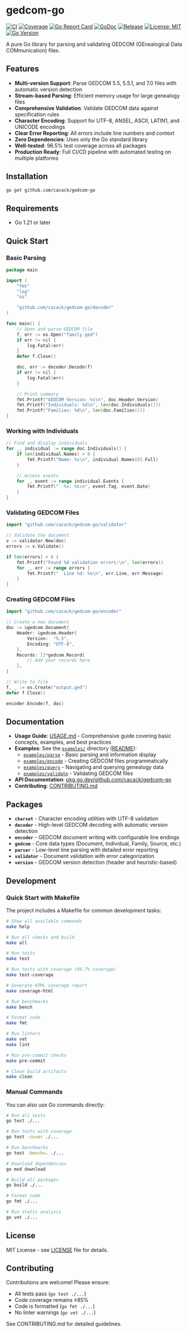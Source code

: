 # gedcom-go

[![CI](https://github.com/cacack/gedcom-go/actions/workflows/ci.yml/badge.svg)](https://github.com/cacack/gedcom-go/actions/workflows/ci.yml)
[![Coverage](https://img.shields.io/badge/coverage-96.5%25-brightgreen)](https://github.com/cacack/gedcom-go)
[![Go Report Card](https://goreportcard.com/badge/github.com/cacack/gedcom-go)](https://goreportcard.com/report/github.com/cacack/gedcom-go)
[![GoDoc](https://pkg.go.dev/badge/github.com/cacack/gedcom-go.svg)](https://pkg.go.dev/github.com/cacack/gedcom-go)
[![Release](https://img.shields.io/github/v/release/cacack/gedcom-go)](https://github.com/cacack/gedcom-go/releases)
[![License: MIT](https://img.shields.io/badge/License-MIT-yellow.svg)](https://opensource.org/licenses/MIT)
[![Go Version](https://img.shields.io/github/go-mod/go-version/cacack/gedcom-go)](https://github.com/cacack/gedcom-go)

A pure Go library for parsing and validating GEDCOM (GEnealogical Data COMmunication) files.

## Features

- **Multi-version Support**: Parse GEDCOM 5.5, 5.5.1, and 7.0 files with automatic version detection
- **Stream-based Parsing**: Efficient memory usage for large genealogy files
- **Comprehensive Validation**: Validate GEDCOM data against specification rules
- **Character Encoding**: Support for UTF-8, ANSEL, ASCII, LATIN1, and UNICODE encodings
- **Clear Error Reporting**: All errors include line numbers and context
- **Zero Dependencies**: Uses only the Go standard library
- **Well-tested**: 96.5% test coverage across all packages
- **Production Ready**: Full CI/CD pipeline with automated testing on multiple platforms

## Installation

```bash
go get github.com/cacack/gedcom-go
```

## Requirements

- Go 1.21 or later

## Quick Start

### Basic Parsing

```go
package main

import (
    "fmt"
    "log"
    "os"

    "github.com/cacack/gedcom-go/decoder"
)

func main() {
    // Open and parse GEDCOM file
    f, err := os.Open("family.ged")
    if err != nil {
        log.Fatal(err)
    }
    defer f.Close()

    doc, err := decoder.Decode(f)
    if err != nil {
        log.Fatal(err)
    }

    // Print summary
    fmt.Printf("GEDCOM Version: %s\n", doc.Header.Version)
    fmt.Printf("Individuals: %d\n", len(doc.Individuals()))
    fmt.Printf("Families: %d\n", len(doc.Families()))
}
```

### Working with Individuals

```go
// Find and display individuals
for _, individual := range doc.Individuals() {
    if len(individual.Names) > 0 {
        fmt.Printf("Name: %s\n", individual.Names[0].Full)
    }

    // Access events
    for _, event := range individual.Events {
        fmt.Printf("  %s: %s\n", event.Tag, event.Date)
    }
}
```

### Validating GEDCOM Files

```go
import "github.com/cacack/gedcom-go/validator"

// Validate the document
v := validator.New(doc)
errors := v.Validate()

if len(errors) > 0 {
    fmt.Printf("Found %d validation errors:\n", len(errors))
    for _, err := range errors {
        fmt.Printf("  Line %d: %s\n", err.Line, err.Message)
    }
}
```

### Creating GEDCOM Files

```go
import "github.com/cacack/gedcom-go/encoder"

// Create a new document
doc := &gedcom.Document{
    Header: &gedcom.Header{
        Version:  "5.5",
        Encoding: "UTF-8",
    },
    Records: []*gedcom.Record{
        // Add your records here
    },
}

// Write to file
f, _ := os.Create("output.ged")
defer f.Close()

encoder.Encode(f, doc)
```

## Documentation

- **Usage Guide**: [USAGE.md](USAGE.md) - Comprehensive guide covering basic concepts, examples, and best practices
- **Examples**: See the [`examples/`](examples/) directory ([README](examples/README.md)):
  - [`examples/parse`](examples/parse) - Basic parsing and information display
  - [`examples/encode`](examples/encode) - Creating GEDCOM files programmatically
  - [`examples/query`](examples/query) - Navigating and querying genealogy data
  - [`examples/validate`](examples/validate) - Validating GEDCOM files
- **API Documentation**: [pkg.go.dev/github.com/cacack/gedcom-go](https://pkg.go.dev/github.com/cacack/gedcom-go)
- **Contributing**: [CONTRIBUTING.md](CONTRIBUTING.md)

## Packages

- **`charset`** - Character encoding utilities with UTF-8 validation
- **`decoder`** - High-level GEDCOM decoding with automatic version detection
- **`encoder`** - GEDCOM document writing with configurable line endings
- **`gedcom`** - Core data types (Document, Individual, Family, Source, etc.)
- **`parser`** - Low-level line parsing with detailed error reporting
- **`validator`** - Document validation with error categorization
- **`version`** - GEDCOM version detection (header and heuristic-based)

## Development

### Quick Start with Makefile

The project includes a Makefile for common development tasks:

```bash
# Show all available commands
make help

# Run all checks and build
make all

# Run tests
make test

# Run tests with coverage (96.7% coverage)
make test-coverage

# Generate HTML coverage report
make coverage-html

# Run benchmarks
make bench

# Format code
make fmt

# Run linters
make vet
make lint

# Run pre-commit checks
make pre-commit

# Clean build artifacts
make clean
```

### Manual Commands

You can also use Go commands directly:

```bash
# Run all tests
go test ./...

# Run tests with coverage
go test -cover ./...

# Run benchmarks
go test -bench=. ./...

# Download dependencies
go mod download

# Build all packages
go build ./...

# Format code
go fmt ./...

# Run static analysis
go vet ./...
```

## License

MIT License - see [LICENSE](LICENSE) file for details.

## Contributing

Contributions are welcome! Please ensure:
- All tests pass (`go test ./...`)
- Code coverage remains ≥85%
- Code is formatted (`go fmt ./...`)
- No linter warnings (`go vet ./...`)

See CONTRIBUTING.md for detailed guidelines.
